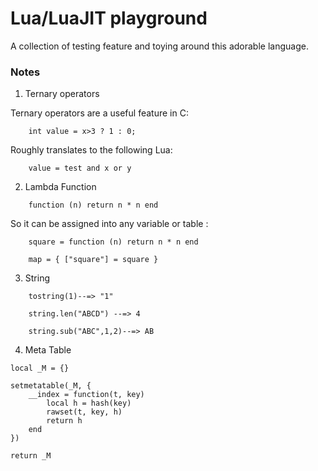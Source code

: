 # Lua/LuaJIT playground
A collection of testing feature and toying around this adorable language.

### Notes

1. Ternary operators

Ternary operators are a useful feature in C:
```
    int value = x>3 ? 1 : 0;
```
Roughly translates to the following Lua:
```
    value = test and x or y
```

2. Lambda Function 
```
    function (n) return n * n end
```
So it can be assigned into any variable or table :
```
    square = function (n) return n * n end
    
    map = { ["square"] = square }
```

3. String 

```
    tostring(1)--=> "1"
    
    string.len("ABCD") --=> 4
    
    string.sub("ABC",1,2)--=> AB
```

4. Meta Table 

```
local _M = {}

setmetatable(_M, {
	__index = function(t, key)
		local h = hash(key)
		rawset(t, key, h)
		return h
	end
})

return _M
```
